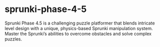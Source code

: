 # sprunki-phase-4-5
Sprunki Phase 4.5 is a challenging puzzle platformer that blends intricate level design with a unique, physics-based Sprunki manipulation system. Master the Sprunki’s abilities to overcome obstacles and solve complex puzzles.
